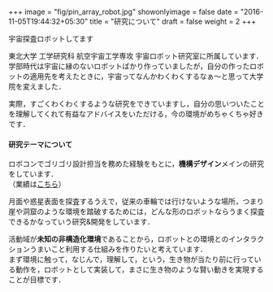 +++
image = "fig/pin_array_robot.jpg"
showonlyimage = false
date = "2016-11-05T19:44:32+05:30"
title = "研究について"
draft = false
weight = 2
+++

宇宙探査ロボットしてます
<!--more-->

東北大学 工学研究科 航空宇宙工学専攻 宇宙ロボット研究室に所属しています．\
学部時代は宇宙に縁のないロボットばかり作っていましたが，自分の作ったロボットの適用先を考えたときに，宇宙ってなんかわくわくするなぁ～と思って大学院を変えました．

実際，すごくわくわくするような研究をできていますし，自分の思いついたことを理解してくれて有益なアドバイスをいただける，今の環境がめちゃくちゃ好きです．

#### 研究テーマについて
ロボコンでゴリゴリ設計担当を務めた経験をもとに，**機構デザイン**メインの研究をしています．\
（業績は[こちら](/portfolio/publication/)）

月面や惑星表面を探査するうえで，従来の車輪では行けないような場所，つまり崖や洞窟のような環境を踏破するためには，どんな形のロボットならうまく探査できるかなっていう研究&開発をしています．

活動域が**未知の非構造化環境**であることから，ロボットとの環境とのインタラクションうまいこと利用する仕組みを作りたいと考えています．\
まず環境に触って，なじんで，理解して，という，生き物が当たり前に行っている動作を，ロボットとして実装して，まさに生き物のような賢い動きを実現することが目標です．